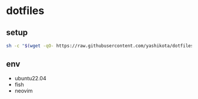 # dotfiles

## setup

```sh
sh -c "$(wget -qO- https://raw.githubusercontent.com/yashikota/dotfiles/master/setup.sh)"
```

## env

- ubuntu22.04
- fish
- neovim


